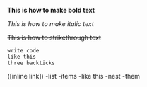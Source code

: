 **This is how to make bold text**

*This is how to make italic text*

~~This is how to strikethrough text~~
```
write code
like this 
three backticks
```
([inline link])
-list
-items
-like this
  -nest
  -them



